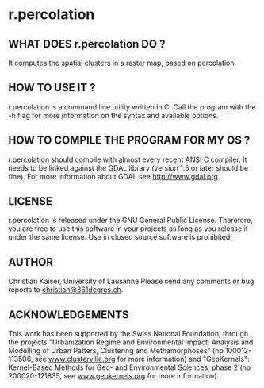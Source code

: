 r.percolation
=============



WHAT DOES r.percolation DO ?
----------------------------
It computes the spatial clusters in a raster map, based on percolation.




HOW TO USE IT ?
---------------
r.percolation is a command line utility written in C.
Call the program with the -h flag for more information on the syntax and
available options.




HOW TO COMPILE THE PROGRAM FOR MY OS ?
--------------------------------------
r.percolation should compile with almost every recent ANSI C compiler.
It needs to be linked against the GDAL library (version 1.5 or later should 
be fine). For more information about GDAL see http://www.gdal.org.



LICENSE
-------
r.percolation is released under the GNU General Public License. Therefore, you
are free to use this software in your projects as long as you release it under
the same license. Use in closed source software is prohibited.



AUTHOR
------
Christian Kaiser, University of Lausanne
Please send any comments or bug reports to christian@361degres.ch.



ACKNOWLEDGEMENTS
----------------
This work has been supported by the Swiss National Foundation, through the
projects "Urbanization Regime and Environmental Impact: Analysis and Modelling
of Urban Patters, Clustering and Methamorphoses" (no 100012-113506, see
www.clusterville.org for more information) and "GeoKernels": Kernel-Based
Methods for Geo- and Environmental Sciences, phase 2 (no 200020-121835, see
www.geokernels.org for more information).





